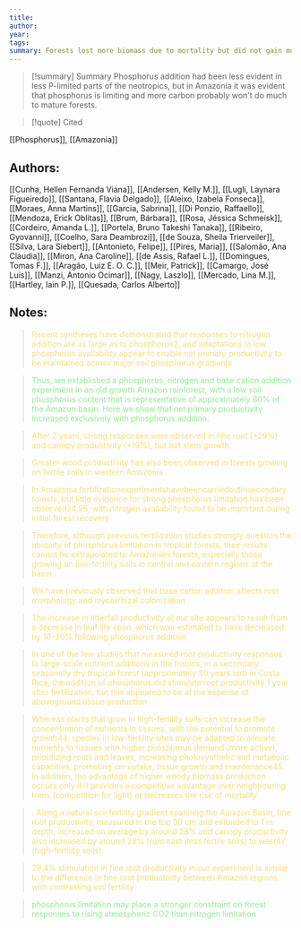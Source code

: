 ```yaml
---
title: 
author: 
year: 
tags: 
summary: Forests lost more biomass due to mortality but did not gain much due to growth.
---
```

>[!summary] Summary
>Phosphorus addition had been less evident in less P-limited parts of the neotropics, but in Amazonia it was evident that phosphorus is limiting and more carbon probably won't do much to mature forests.

>[!quote] Cited

[[Phosphorus]], [[Amazonia]]
## Authors:
[[Cunha, Hellen Fernanda Viana]], [[Andersen, Kelly M.]], [[Lugli, Laynara Figueiredo]], [[Santana, Flavia Delgado]], [[Aleixo, Izabela Fonseca]], [[Moraes, Anna Martins]], [[Garcia, Sabrina]], [[Di Ponzio, Raffaello]], [[Mendoza, Erick Oblitas]], [[Brum, Bárbara]], [[Rosa, Jéssica Schmeisk]], [[Cordeiro, Amanda L.]], [[Portela, Bruno Takeshi Tanaka]], [[Ribeiro, Gyovanni]], [[Coelho, Sara Deambrozi]], [[de Souza, Sheila Trierveiler]], [[Silva, Lara Siebert]], [[Antonieto, Felipe]], [[Pires, Maria]], [[Salomão, Ana Cláudia]], [[Miron, Ana Caroline]], [[de Assis, Rafael L.]], [[Domingues, Tomas F.]], [[Aragão, Luiz E. O. C.]], [[Meir, Patrick]], [[Camargo, José Luis]], [[Manzi, Antonio Ocimar]], [[Nagy, Laszlo]], [[Mercado, Lina M.]], [[Hartley, Iain P.]], [[Quesada, Carlos Alberto]]

## Notes:


    
> <span style="color: #F9E076">Recent syntheses have demonstrated that responses to nitrogen addition are as large as to phosphorus2, and adaptations to low phosphorus availability appear to enable net primary productivity to be maintained across major soil phosphorus gradients</span>
    

    
> <span style="color: #90EE90">Thus, we established a phosphorus, nitrogen and base cation addition experiment in an old growth Amazon rainforest, with a low soil phosphorus content that is representative of approximately 60% of the Amazon basin. Here we show that net primary productivity increased exclusively with phosphorus addition.</span>
    

    
> <span style="color: #F9E076">After 2 years, strong responses were observed in fine root (+29%) and canopy productivity (+19%), but not stem growth.</span>
    

    

    

    
> <span style="color: #F9E076">Greater wood productivity has also been observed in forests growing on fertile soils in western Amazonia</span>
    

    
> <span style="color: #F9E076">In Amazonia,fertilizationexperimentshavebeencarriedoutinsecondary forests, but little evidence for strong phosphorus limitation has been observed24,25, with nitrogen availability found to be important during initial forest recovery</span>
    

    

    
> <span style="color: #F9E076">Therefore, although previous fertilization studies strongly question the ubiquity of phosphorus limitation in tropical forests, their results cannot be extrapolated to Amazonian forests, especially those growing on low-fertility soils in central and eastern regions of the basin.</span>
    

    

    

    

    
> <span style="color: #F9E076">We have previously observed that base cation addition affects root morphology and mycorrhizal colonization</span>
    

    
> <span style="color: #F9E076">The increase in litterfall productivity at our site appears to result from a decrease in leaf life span, which was estimated to have decreased by 10–20% following phosphorus addition</span>
    

    

    

    

    

    
> <span style="color: #F9E076">In one of the few studies that measured root productivity responses to large-scale nutrient additions in the tropics, in a secondary seasonally dry tropical forest (approximately 30 years old) in Costa Rica, the addition of phosphorus did stimulate root productivity 1 year after fertilization, but this appeared to be at the expense of aboveground tissue production</span>
    

    
> <span style="color: #F9E076">Whereas plants that grow in high-fertility soils can increase the concentration of nutrients in tissues, with the potential to promote growth44, species in low-fertility sites may be adapted to allocate nutrients to tissues with higher phosphorus demand (more active), prioritizing roots and leaves, increasing photosynthetic and metabolic capacities, promoting ion uptake, tissue growth and maintenance45. In addition, the advantage of higher woody biomass production occurs only if it provides a competitive advantage over neighbouring trees (competition for light) or decreases the risk of mortality</span>
    

    

    
> <span style="color: #F9E076">. Along a natural soil fertility gradient spanning the Amazon Basin, fine root productivity, measured in the top 30 cm and extended to 1 m depth, increased on average by around 28% and canopy productivity also increased by around 28% from east (less fertile soils) to west47 (high-fertility soils).</span>
    

    
> <span style="color: #F9E076">29.4% stimulation in fine root productivity in our experiment is similar to the difference in fine root productivity between Amazon regions with contrasting soil fertility</span>
    

    

    
> <span style="color: #90EE90">phosphorus limitation may place a stronger constraint on forest responses to rising atmospheric CO2 than nitrogen limitation</span>
    

    

